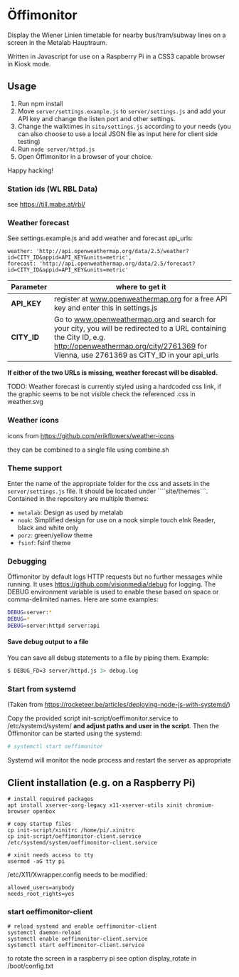 # Öffimonitor

Display the Wiener Linien timetable for nearby bus/tram/subway lines on a
screen in the Metalab Hauptraum.

Written in Javascript for use on a Raspberry Pi in a CSS3 capable browser in Kiosk mode.

## Usage

1. Run npm install
2.  Move ```server/settings.example.js``` to ```server/settings.js``` and add your API key and change the listen port and other settings.
3.  Change the walktimes in ```site/settings.js``` according to your needs (you can also choose to use a local JSON file as input here for client side testing)
4.  Run ```node server/httpd.js```
5.  Open Öffimonitor in a browser of your choice.

Happy hacking!

### Station ids (WL RBL Data)

see https://till.mabe.at/rbl/

### Weather forecast

See settings.example.js and add weather and forecast api_urls:
```
weather: 'http://api.openweathermap.org/data/2.5/weather?id=CITY_ID&appid=API_KEY&units=metric',
forecast: 'http://api.openweathermap.org/data/2.5/forecast?id=CITY_ID&appid=API_KEY&units=metric'
```

Parameter    | where to get it
------------ | -------------
**API_KEY**  | register at www.openweathermap.org for a free API key and enter this in settings.js
**CITY_ID**  | Go to www.openweathermap.org and search for your city, you will be redirected to a URL containing the City ID, e.g. http://openweathermap.org/city/2761369 for Vienna, use 2761369 as CITY_ID in your api_urls

**If either of the two URLs is missing, weather forecast will be disabled.**

TODO: Weather forecast is currently styled using a hardcoded css link, if the graphic seems to be not visible check the referenced .css in weather.svg

### Weather icons

icons from https://github.com/erikflowers/weather-icons

they can be combined to a single file using combine.sh

### Theme support

Enter the name of the appropriate folder for the css and assets in the ```server/settings.js``` file. It should be located under ````site/themes```.
Contained in the repository are multiple themes:
- ```metalab```: Design as used by metalab
- ```nook```: Simplified design for use on a nook simple touch eInk Reader, black and white only
- ```porz```: green/yellow theme
- ```fsinf```: fsinf theme

### Debugging

Öffimonitor by default logs HTTP requests but no further  messages while running. It uses https://github.com/visionmedia/debug for logging.
The DEBUG environment variable is used to enable these based on space or comma-delimited names. Here are some examples:
```bash
DEBUG=server:*
DEBUG=*
DEBUG=server:httpd server:api
```

#### Save debug output to a file

You can save all debug statements to a file by piping them.
Example:
```bash
$ DEBUG_FD=3 server/httpd.js 3> debug.log
```

### Start from systemd
(Taken from https://rocketeer.be/articles/deploying-node-js-with-systemd/)

Copy the provided script init-script/oeffimonitor.service to /etc/systemd/system/ **and adjust paths and user in the script**.
Then the Öffimonitor can be started using the systemd:

```bash
# systemctl start oeffimonitor
```

Systemd will monitor the node process and restart the server as appropriate


## Client installation (e.g. on a Raspberry Pi)

```
# install required packages
apt install xserver-xorg-legacy x11-xserver-utils xinit chromium-browser openbox

# copy startup files
cp init-script/xinitrc /home/pi/.xinitrc
cp init-script/oeffimonitor-client.service /etc/systemd/system/oeffimonitor-client.service

# xinit needs access to tty
usermod -aG tty pi
```

/etc/X11/Xwrapper.config needs to be modified:

```
allowed_users=anybody
needs_root_rights=yes
```

### start oeffimonitor-client

```
# reload systemd and enable oeffimonitor-client
systemctl daemon-reload
systemctl enable oeffimonitor-client.service
systemctl start oeffimonitor-client.service
```

to rotate the screen in a raspberry pi see option display\_rotate in /boot/config.txt
